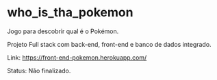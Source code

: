 # who_is_tha_pokemon
Jogo para descobrir qual é o Pokémon.

Projeto Full stack com back-end, front-end e banco de dados integrado.

Link: https://front-end-pokemon.herokuapp.com/

Status: Não finalizado.
